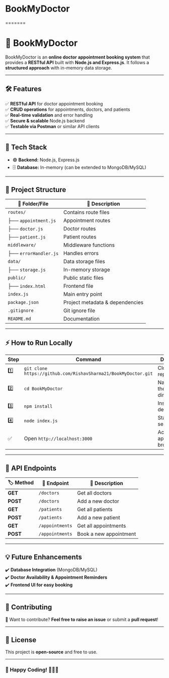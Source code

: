 # BookMyDoctor
=======
# 📌 **BookMyDoctor**

BookMyDoctor is an **online doctor appointment booking system** that provides a **RESTful API** built with **Node.js and Express.js**. It follows a **structured approach** with in-memory data storage.

---

## 🛠️ **Features**
✅ **RESTful API** for doctor appointment booking  
✅ **CRUD operations** for appointments, doctors, and patients  
✅ **Real-time validation** and error handling  
✅ **Secure & scalable** Node.js backend  
✅ **Testable via Postman** or similar API clients  

---

## 🚀 **Tech Stack**
- 🟢 **Backend:** Node.js, Express.js  
- 🗄️ **Database:** In-memory (can be extended to MongoDB/MySQL)  

---

## 📂 **Project Structure**
| 📁 **Folder/File** | 📜 **Description** |
|--------------------|------------------|
| `routes/`         | Contains route files |
| ├── `appointment.js` | Appointment routes |
| ├── `doctor.js`   | Doctor routes |
| ├── `patient.js`  | Patient routes |
| `middleware/`     | Middleware functions |
| ├── `errorHandler.js` | Handles errors |
| `data/`           | Data storage files |
| ├── `storage.js`  | In-memory storage |
| `public/`         | Public static files |
| ├── `index.html`  | Frontend file |
| `index.js`        | Main entry point |
| `package.json`    | Project metadata & dependencies |
| `.gitignore`      | Git ignore file |
| `README.md`       | Documentation |

---

## ⚡ **How to Run Locally**
| Step  | Command                                             | Description                         |
|-------|-----------------------------------------------------|-------------------------------------|
| 1️⃣    | `git clone https://github.com/RishavSharma21/BookMyDoctor.git` | Clone the repository              |
| 2️⃣    | `cd BookMyDoctor`                                   | Navigate into the project directory |
| 3️⃣    | `npm install`                                      | Install dependencies               |
| 4️⃣    | `node index.js`                                    | Start the server                   |
| ✅    | Open `http://localhost:3000`                        | Access the app in a browser        |

---

## 📢 **API Endpoints**
| 🏷 **Method** | 🔗 **Endpoint**       | 📜 **Description**         |
|--------------|----------------------|---------------------------|
| **GET**      | `/doctors`           | Get all doctors          |
| **POST**     | `/doctors`           | Add a new doctor         |
| **GET**      | `/patients`          | Get all patients         |
| **POST**     | `/patients`          | Add a new patient        |
| **GET**      | `/appointments`      | Get all appointments     |
| **POST**     | `/appointments`      | Book a new appointment   |

---

## 💡 **Future Enhancements**
✔️ **Database Integration** (MongoDB/MySQL)  
✔️ **Doctor Availability & Appointment Reminders**   
✔️ **Frontend UI for easy booking**  

---

## 🤝 **Contributing**
🔹 Want to contribute? **Feel free to raise an issue** or submit a **pull request**!  

---

## 📜 **License**
This project is **open-source** and free to use.

---

### 🚀 **Happy Coding!** 👨‍💻🔥  


